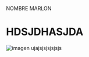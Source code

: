 

NOMBRE MARLON 
# HDSJDHASJDA
![imagen](https://user-images.githubusercontent.com/105812540/169180856-c15cd83a-a2c8-4a56-9121-41280ee92442.png)
 ujajsjsjsjsjsjs

